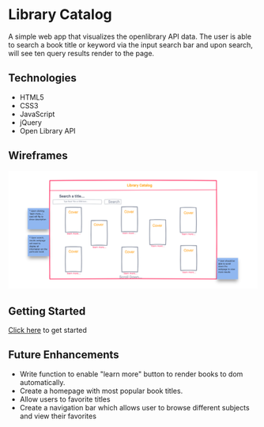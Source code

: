 # Library Catalog
A simple web app that visualizes the openlibrary API data. The user is able to search a book title or keyword via the input search bar and upon search, will see ten query results render to the page. 

## Technologies 

- HTML5
- CSS3
- JavaScript
- jQuery
- Open Library API

## Wireframes
![wireframe](./wireframe.png)

## Getting Started
[Click here]() to get started
## Future Enhancements
- Write function to enable "learn more" button to render books to dom automatically. 
- Create a homepage with most popular book titles.
- Allow users to favorite titles
- Create a navigation bar which allows user to browse different subjects and view their favorites